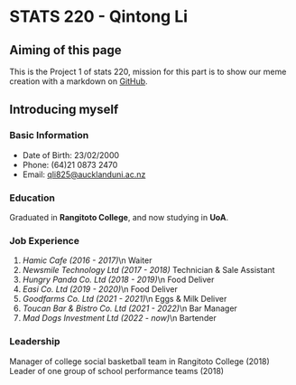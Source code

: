 # **STATS 220 - Qintong Li**

## Aiming of this page
This is the Project 1 of stats 220, mission for this part is to show our meme creation with a markdown on [GitHub](https://github.com/qli825/stats220).

## Introducing myself

### Basic Information
- Date of Birth: 23/02/2000
- Phone: (64)21 0873 2470
- Email: qli825@aucklanduni.ac.nz

### Education
Graduated in **Rangitoto College**, and now studying in **UoA**.

### Job Experience
1. _Hamic Cafe (2016 - 2017)_\n
Waiter
2. _Newsmile Technology Ltd (2017 - 2018)_ 
Technician & Sale Assistant
3. _Hungry Panda Co. Ltd (2018 - 2019)_\n
Food Deliver
4. _Easi Co. Ltd (2019 - 2020)_\n
Food Deliver
5. _Goodfarms Co. Ltd (2021 - 2021)_\n
Eggs & Milk Deliver
6. _Toucan Bar & Bistro Co. Ltd (2021 - 2022)_\n
Bar Manager
7. _Mad Dogs Investment Ltd (2022 - now)_\n
Bartender

### Leadership
Manager of college social basketball team in Rangitoto College (2018)
Leader of one group of school performance teams (2018)
